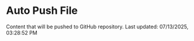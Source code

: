 # Auto Push File

Content that will be pushed to GitHub repository.
Last updated: 07/13/2025, 03:28:52 PM